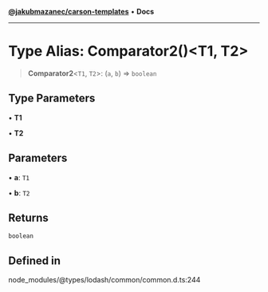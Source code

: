 [**@jakubmazanec/carson-templates**](../../../README.md) • **Docs**

---

# Type Alias: Comparator2()\<T1, T2\>

> **Comparator2**\<`T1`, `T2`\>: (`a`, `b`) => `boolean`

## Type Parameters

• **T1**

• **T2**

## Parameters

• **a**: `T1`

• **b**: `T2`

## Returns

`boolean`

## Defined in

node_modules/@types/lodash/common/common.d.ts:244
